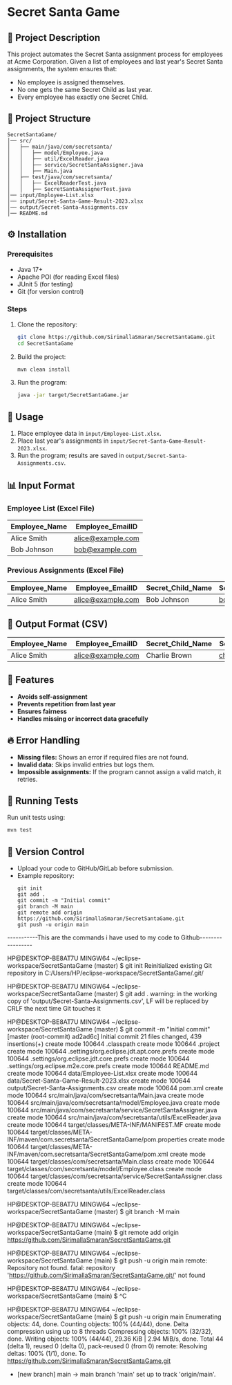 # Secret Santa Game

## 📌 Project Description
This project automates the Secret Santa assignment process for employees at Acme Corporation. Given a list of employees and last year's Secret Santa assignments, the system ensures that:
- No employee is assigned themselves.
- No one gets the same Secret Child as last year.
- Every employee has exactly one Secret Child.

## 📂 Project Structure
```
SecretSantaGame/
│── src/
│   ├── main/java/com/secretsanta/
│   │   ├── model/Employee.java
│   │   ├── util/ExcelReader.java
│   │   ├── service/SecretSantaAssigner.java
│   │   ├── Main.java
│   ├── test/java/com/secretsanta/
│   │   ├── ExcelReaderTest.java
│   │   ├── SecretSantaAssignerTest.java
│── input/Employee-List.xlsx
│── input/Secret-Santa-Game-Result-2023.xlsx
│── output/Secret-Santa-Assignments.csv
│── README.md
```

## ⚙️ Installation
### Prerequisites
- Java 17+
- Apache POI (for reading Excel files)
- JUnit 5 (for testing)
- Git (for version control)

### Steps
1. Clone the repository:
   ```sh
   git clone https://github.com/SirimallaSmaran/SecretSantaGame.git
   cd SecretSantaGame
   ```
2. Build the project:
   ```sh
   mvn clean install
   ```
3. Run the program:
   ```sh
   java -jar target/SecretSantaGame.jar
   ```

## 📝 Usage
1. Place employee data in `input/Employee-List.xlsx`.
2. Place last year's assignments in `input/Secret-Santa-Game-Result-2023.xlsx`.
3. Run the program; results are saved in `output/Secret-Santa-Assignments.csv`.

## 📊 Input Format
### **Employee List (Excel File)**
| Employee_Name | Employee_EmailID |
|--------------|-----------------|
| Alice Smith  | alice@example.com |
| Bob Johnson  | bob@example.com |

### **Previous Assignments (Excel File)**
| Employee_Name | Employee_EmailID | Secret_Child_Name | Secret_Child_EmailID |
|--------------|-----------------|------------------|---------------------|
| Alice Smith  | alice@example.com | Bob Johnson | bob@example.com |

## 📌 Output Format (CSV)
| Employee_Name | Employee_EmailID | Secret_Child_Name | Secret_Child_EmailID |
|--------------|-----------------|------------------|---------------------|
| Alice Smith  | alice@example.com | Charlie Brown | charlie@example.com |

## 🚀 Features
- **Avoids self-assignment**
- **Prevents repetition from last year**
- **Ensures fairness**
- **Handles missing or incorrect data gracefully**

## 🔥 Error Handling
- **Missing files:** Shows an error if required files are not found.
- **Invalid data:** Skips invalid entries but logs them.
- **Impossible assignments:** If the program cannot assign a valid match, it retries.

## 📌 Running Tests
Run unit tests using:
```sh
mvn test
```

## 📌 Version Control
- Upload your code to GitHub/GitLab before submission.
- Example repository:
  ```
  git init
  git add .
  git commit -m "Initial commit"
  git branch -M main
  git remote add origin https://github.com/SirimallaSmaran/SecretSantaGame.git
  git push -u origin main
  ```
-----------This are the commands i have used to my code to Github-----------------

HP@DESKTOP-BE8AT7U MINGW64 ~/eclipse-workspace/SecretSantaGame (master)
$ git init
Reinitialized existing Git repository in C:/Users/HP/eclipse-workspace/SecretSantaGame/.git/

HP@DESKTOP-BE8AT7U MINGW64 ~/eclipse-workspace/SecretSantaGame (master)
$ git add .
warning: in the working copy of 'output/Secret-Santa-Assignments.csv', LF will be replaced by CRLF the next time Git touches it

HP@DESKTOP-BE8AT7U MINGW64 ~/eclipse-workspace/SecretSantaGame (master)
$ git commit -m "Initial commit"
[master (root-commit) ad2ad6c] Initial commit
 21 files changed, 439 insertions(+)
 create mode 100644 .classpath
 create mode 100644 .project
 create mode 100644 .settings/org.eclipse.jdt.apt.core.prefs
 create mode 100644 .settings/org.eclipse.jdt.core.prefs
 create mode 100644 .settings/org.eclipse.m2e.core.prefs
 create mode 100644 README.md
 create mode 100644 data/Employee-List.xlsx
 create mode 100644 data/Secret-Santa-Game-Result-2023.xlsx
 create mode 100644 output/Secret-Santa-Assignments.csv
 create mode 100644 pom.xml
 create mode 100644 src/main/java/com/secretsanta/Main.java
 create mode 100644 src/main/java/com/secretsanta/model/Employee.java
 create mode 100644 src/main/java/com/secretsanta/service/SecretSantaAssigner.java
 create mode 100644 src/main/java/com/secretsanta/utils/ExcelReader.java
 create mode 100644 target/classes/META-INF/MANIFEST.MF
 create mode 100644 target/classes/META-INF/maven/com.secretsanta/SecretSantaGame/pom.properties
 create mode 100644 target/classes/META-INF/maven/com.secretsanta/SecretSantaGame/pom.xml
 create mode 100644 target/classes/com/secretsanta/Main.class
 create mode 100644 target/classes/com/secretsanta/model/Employee.class
 create mode 100644 target/classes/com/secretsanta/service/SecretSantaAssigner.class
 create mode 100644 target/classes/com/secretsanta/utils/ExcelReader.class

HP@DESKTOP-BE8AT7U MINGW64 ~/eclipse-workspace/SecretSantaGame (master)
$ git branch -M main

HP@DESKTOP-BE8AT7U MINGW64 ~/eclipse-workspace/SecretSantaGame (main)
$ git remote add origin https://github.com/SirimallaSmaran/SecretSantaGame.git

HP@DESKTOP-BE8AT7U MINGW64 ~/eclipse-workspace/SecretSantaGame (main)
$ git push -u origin main
remote: Repository not found.
fatal: repository 'https://github.com/SirimallaSmaran/SecretSantaGame.git/' not found

HP@DESKTOP-BE8AT7U MINGW64 ~/eclipse-workspace/SecretSantaGame (main)
$ ^C

HP@DESKTOP-BE8AT7U MINGW64 ~/eclipse-workspace/SecretSantaGame (main)
$ git push -u origin main
Enumerating objects: 44, done.
Counting objects: 100% (44/44), done.
Delta compression using up to 8 threads
Compressing objects: 100% (32/32), done.
Writing objects: 100% (44/44), 29.36 KiB | 2.94 MiB/s, done.
Total 44 (delta 1), reused 0 (delta 0), pack-reused 0 (from 0)
remote: Resolving deltas: 100% (1/1), done.
To https://github.com/SirimallaSmaran/SecretSantaGame.git
 * [new branch]      main -> main
branch 'main' set up to track 'origin/main'.


